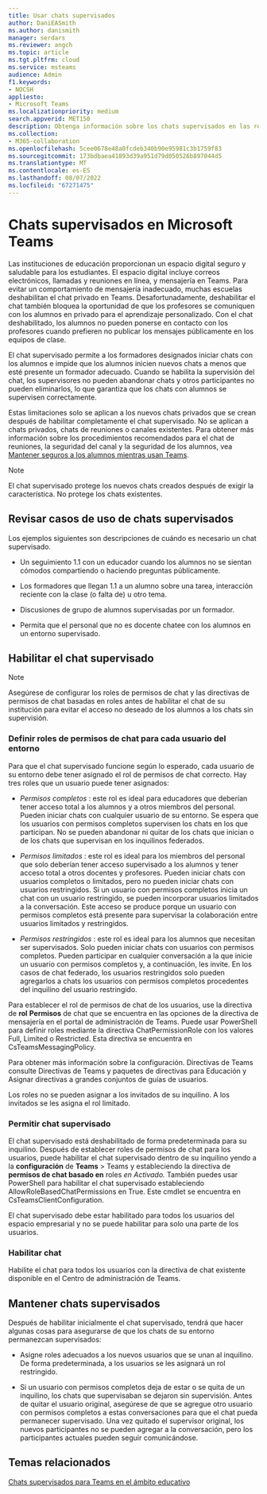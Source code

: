 ```yaml
---
title: Usar chats supervisados
author: DaniEASmith
ms.author: danismith
manager: serdars
ms.reviewer: angch
ms.topic: article
ms.tgt.pltfrm: cloud
ms.service: msteams
audience: Admin
f1.keywords:
- NOCSH
appliesto:
- Microsoft Teams
ms.localizationpriority: medium
search.appverid: MET150
description: Obtenga información sobre los chats supervisados en las reuniones de Microsoft Teams.
ms.collection:
- M365-collaboration
ms.openlocfilehash: 5cee0678e48a0fcdeb340b90e95981c3b1759f83
ms.sourcegitcommit: 173bdbaea41893d39a951d79d050526b897044d5
ms.translationtype: MT
ms.contentlocale: es-ES
ms.lasthandoff: 08/07/2022
ms.locfileid: "67271475"
---
```

# <a name="supervised-chats-in-microsoft-teams"></a>Chats supervisados en Microsoft Teams

Las instituciones de educación proporcionan un espacio digital seguro y saludable para los estudiantes. El espacio digital incluye correos electrónicos, llamadas y reuniones en línea, y mensajería en Teams. Para evitar un comportamiento de mensajería inadecuado, muchas escuelas deshabilitan el chat privado en Teams. Desafortunadamente, deshabilitar el chat también bloquea la oportunidad de que los profesores se comuniquen con los alumnos en privado para el aprendizaje personalizado. Con el chat deshabilitado, los alumnos no pueden ponerse en contacto con los profesores cuando prefieren no publicar los mensajes públicamente en los equipos de clase.

El chat supervisado permite a los formadores designados iniciar chats con los alumnos e impide que los alumnos inicien nuevos chats a menos que esté presente un formador adecuado. Cuando se habilita la supervisión del chat, los supervisores no pueden abandonar chats y otros participantes no pueden eliminarlos, lo que garantiza que los chats con alumnos se supervisen correctamente.

Estas limitaciones solo se aplican a los nuevos chats privados que se crean después de habilitar completamente el chat supervisado. No se aplican a chats privados, chats de reuniones o canales existentes. Para obtener más información sobre los procedimientos recomendados para el chat de reuniones, la seguridad del canal y la seguridad de los alumnos, vea [Mantener seguros a los alumnos mientras usan Teams](https://support.microsoft.com/topic/keeping-students-safe-while-using-teams-for-distance-learning-f00fa399-0473-4d31-ab72-644c137e11c8?ui=en-us&rs=en-us&ad=us#ID0EBBAAA=For_educators&ID0EDD=For_educators).

> [!Note]
> El chat supervisado protege los nuevos chats creados después de exigir la característica.  No protege los chats existentes.

## <a name="review-use-cases-for-supervised-chats"></a>Revisar casos de uso de chats supervisados

Los ejemplos siguientes son descripciones de cuándo es necesario un chat supervisado.

- Un seguimiento 1.1 con un educador cuando los alumnos no se sientan cómodos compartiendo o haciendo preguntas públicamente.

- Los formadores que llegan 1.1 a un alumno sobre una tarea, interacción reciente con la clase (o falta de) u otro tema.

- Discusiones de grupo de alumnos supervisadas por un formador.

- Permita que el personal que no es docente chatee con los alumnos en un entorno supervisado.

## <a name="enable-supervised-chat"></a>Habilitar el chat supervisado

> [!Note]
> Asegúrese de configurar los roles de permisos de chat y las directivas de permisos de chat basadas en roles antes de habilitar el chat de su institución para evitar el acceso no deseado de los alumnos a los chats sin supervisión.

### <a name="define-chat-permission-roles-for-each-user-in-your-environment"></a>Definir roles de permisos de chat para cada usuario del entorno

Para que el chat supervisado funcione según lo esperado, cada usuario de su entorno debe tener asignado el rol de permisos de chat correcto. Hay tres roles que un usuario puede tener asignados:

- *Permisos completos* : este rol es ideal para educadores que deberían tener acceso total a los alumnos y a otros miembros del personal. Pueden iniciar chats con cualquier usuario de su entorno. Se espera que los usuarios con permisos completos supervisen los chats en los que participan. No se pueden abandonar ni quitar de los chats que inician o de los chats que supervisan en los inquilinos federados.

- *Permisos limitados* : este rol es ideal para los miembros del personal que solo deberían tener acceso supervisado a los alumnos y tener acceso total a otros docentes y profesores. Pueden iniciar chats con usuarios completos o limitados, pero no pueden iniciar chats con usuarios restringidos. Si un usuario con permisos completos inicia un chat con un usuario restringido, se pueden incorporar usuarios limitados a la conversación. Este acceso se produce porque un usuario con permisos completos está presente para supervisar la colaboración entre usuarios limitados y restringidos.

- *Permisos restringidos* : este rol es ideal para los alumnos que necesitan ser supervisados. Solo pueden iniciar chats con usuarios con permisos completos. Pueden participar en cualquier conversación a la que inicie un usuario con permisos completos y, a continuación, les invite. En los casos de chat federado, los usuarios restringidos solo pueden agregarlos a chats los usuarios con permisos completos procedentes del inquilino del usuario restringido.

Para establecer el rol de permisos de chat de los usuarios, use la directiva de **rol** **Permisos** de chat que se encuentra en las opciones de la directiva de mensajería en el portal de administración de Teams. Puede usar PowerShell para definir roles mediante la directiva ChatPermissionRole con los valores Full, Limited o Restricted. Esta directiva se encuentra en CsTeamsMessagingPolicy.

Para obtener más información sobre la configuración. Directivas de Teams consulte Directivas de Teams y paquetes de directivas para Educación y Asignar directivas a grandes conjuntos de guías de usuarios.

Los roles no se pueden asignar a los invitados de su inquilino. A los invitados se les asigna el rol limitado.

### <a name="allow-supervised-chat"></a>Permitir chat supervisado

El chat supervisado está deshabilitado de forma predeterminada para su inquilino. Después de establecer roles de permisos de chat para los usuarios, puede habilitar el chat supervisado dentro de su inquilino yendo a la **configuración** de **Teams** &gt; Teams y estableciendo la directiva de **permisos de chat basado en** roles *en Activado.* También puedes usar PowerShell para habilitar el chat supervisado estableciendo AllowRoleBasedChatPermissions en True. Este cmdlet se encuentra en CsTeamsClientConfiguration.

El chat supervisado debe estar habilitado para todos los usuarios del espacio empresarial y no se puede habilitar para solo una parte de los usuarios.

### <a name="enable-chat"></a>Habilitar chat

Habilite el chat para todos los usuarios con la directiva de chat existente disponible en el Centro de administración de Teams.

## <a name="maintain-supervised-chats"></a>Mantener chats supervisados

Después de habilitar inicialmente el chat supervisado, tendrá que hacer algunas cosas para asegurarse de que los chats de su entorno permanezcan supervisados:

- Asigne roles adecuados a los nuevos usuarios que se unan al inquilino. De forma predeterminada, a los usuarios se les asignará un rol restringido.

- Si un usuario con permisos completos deja de estar o se quita de un inquilino, los chats que supervisaban se dejaron sin supervisión. Antes de quitar el usuario original, asegúrese de que se agregue otro usuario con permisos completos a estas conversaciones para que el chat pueda permanecer supervisado. Una vez quitado el supervisor original, los nuevos participantes no se pueden agregar a la conversación, pero los participantes actuales pueden seguir comunicándose.

## <a name="related-topics"></a>Temas relacionados

[Chats supervisados para Teams en el ámbito educativo](https://support.microsoft.com/topic/supervised-chats-in-microsoft-teams-for-education-ad3aaafc-c85a-416f-95f9-d691f419cbb8?storagetype=live)
